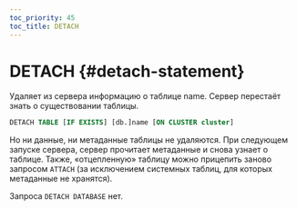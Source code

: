 ```yaml
---
toc_priority: 45
toc_title: DETACH
---
```


# DETACH {#detach-statement}

Удаляет из сервера информацию о таблице name. Сервер перестаёт знать о существовании таблицы.

``` sql
DETACH TABLE [IF EXISTS] [db.]name [ON CLUSTER cluster]
```

Но ни данные, ни метаданные таблицы не удаляются. При следующем запуске сервера, сервер прочитает метаданные и снова узнает о таблице.
Также, «отцепленную» таблицу можно прицепить заново запросом `ATTACH` (за исключением системных таблиц, для которых метаданные не хранятся).

Запроса `DETACH DATABASE` нет.
